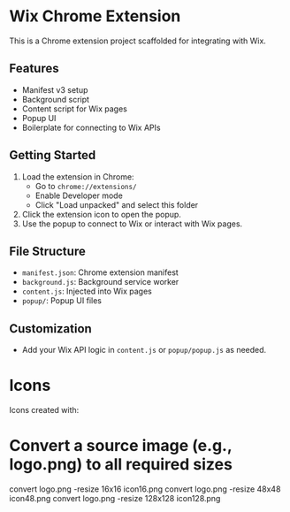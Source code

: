 # Wix Chrome Extension

This is a Chrome extension project scaffolded for integrating with Wix.

## Features
- Manifest v3 setup
- Background script
- Content script for Wix pages
- Popup UI
- Boilerplate for connecting to Wix APIs

## Getting Started
1. Load the extension in Chrome:
   - Go to `chrome://extensions/`
   - Enable Developer mode
   - Click "Load unpacked" and select this folder
2. Click the extension icon to open the popup.
3. Use the popup to connect to Wix or interact with Wix pages.

## File Structure
- `manifest.json`: Chrome extension manifest
- `background.js`: Background service worker
- `content.js`: Injected into Wix pages
- `popup/`: Popup UI files

## Customization
- Add your Wix API logic in `content.js` or `popup/popup.js` as needed.


# Icons

Icons created with:

   # Convert a source image (e.g., logo.png) to all required sizes
   convert logo.png -resize 16x16 icon16.png
   convert logo.png -resize 48x48 icon48.png
   convert logo.png -resize 128x128 icon128.png
